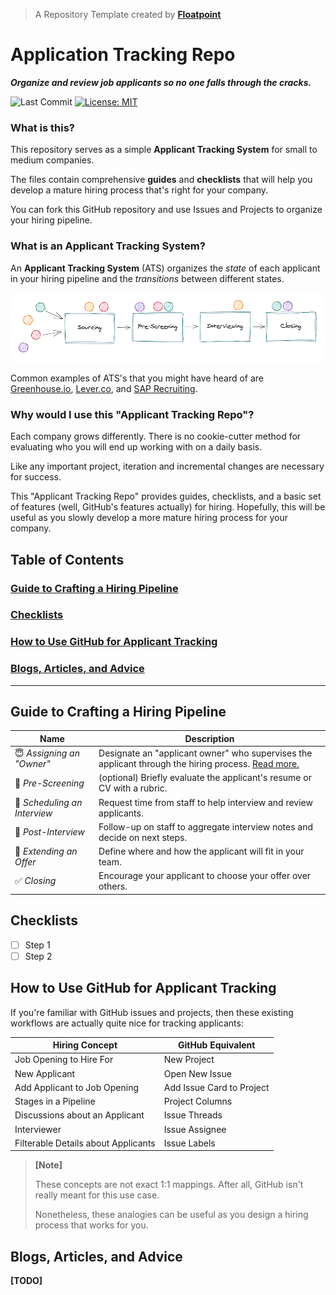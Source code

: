 > A Repository Template created by __[Floatpoint](https://www.floatpoint.co/)__

# Application Tracking Repo

___Organize and review job applicants so no one falls through the cracks.___

![Last Commit](https://img.shields.io/github/last-commit/floatpoint-team/applicant-tracking-repo)
[![License: MIT](https://img.shields.io/badge/License-MIT-green.svg)](https://opensource.org/licenses/MIT)

### What is this?

This repository serves as a simple __Applicant Tracking System__ for small to medium companies.

The files contain comprehensive __guides__ and __checklists__ that will help you develop a mature hiring process that's right for your company.

You can fork this GitHub repository and use Issues and Projects to organize your hiring pipeline.

### What is an Applicant Tracking System?

An __Applicant Tracking System__ (ATS) organizes the _state_ of each applicant in your hiring pipeline and the _transitions_ between different states.

![Hiring Pipeline](https://raw.githubusercontent.com/floatpoint-team/applicant-tracking-repo/main/images/hiring_pipeline.png)

Common examples of ATS's that you might have heard of are [Greenhouse.io](https://www.greenhouse.io/), [Lever.co](https://www.lever.co/), and [SAP Recruiting](https://www.sap.com/products/recruiting-software.html).

### Why would I use this "Applicant Tracking Repo"?

Each company grows differently.
There is no cookie-cutter method for evaluating who you will end up working with on a daily basis.

Like any important project, iteration and incremental changes are necessary for success.

This "Applicant Tracking Repo" provides guides, checklists, and a basic set of features (well, GitHub's features actually) for hiring.
Hopefully, this will be useful as you slowly develop a more mature hiring process for your company.

## Table of Contents

### [Guide to Crafting a Hiring Pipeline](#guide-to-crafting-a-hiring-pipeline)
### [Checklists](#checklists)
### [How to Use GitHub for Applicant Tracking](#how-to-use-github-for-applicant-tracking)
### [Blogs, Articles, and Advice](#blogs-articles-and-advice)

---

## Guide to Crafting a Hiring Pipeline

| Name | Description |
|-|-|
| 😇 _Assigning an "Owner"_ | Designate an "applicant owner" who supervises the applicant through the hiring process. [Read more.](https://github.com/floatpoint-team/applicant-tracking-repo/blob/main/1_assigning-an-owner.md) | 
| 📝 _Pre-Screening_ | (optional) Briefly evaluate the applicant's resume or CV with a rubric. |
| 💬 _Scheduling an Interview_ | Request time from staff to help interview and review applicants. |
| 🧐 _Post-Interview_ | Follow-up on staff to aggregate interview notes and decide on next steps. |
| 💼 _Extending an Offer_ | Define where and how the applicant will fit in your team. |
| ✅ _Closing_ | Encourage your applicant to choose your offer over others. |

## Checklists

- [ ] Step 1
- [ ] Step 2

## How to Use GitHub for Applicant Tracking

If you're familiar with GitHub issues and projects, then these existing workflows are actually quite nice for tracking applicants:

| Hiring Concept | GitHub Equivalent |
|-|-|
| Job Opening to Hire For | New Project |
| New Applicant | Open New Issue |
| Add Applicant to Job Opening | Add Issue Card to Project |
| Stages in a Pipeline | Project Columns |
| Discussions about an Applicant | Issue Threads |
| Interviewer | Issue Assignee |
| Filterable Details about Applicants | Issue Labels |

> __[Note]__
>
> These concepts are not exact 1:1 mappings.
> After all, GitHub isn't really meant for this use case.
>
> Nonetheless, these analogies can be useful as you design a hiring process that works for you.

## Blogs, Articles, and Advice

__[TODO]__
